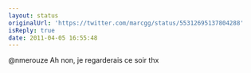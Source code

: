 ```yaml
---
layout: status
originalUrl: 'https://twitter.com/marcgg/status/55312695137804288'
isReply: true
date: 2011-04-05 16:55:48
---
```


@nmerouze Ah non, je regarderais ce soir thx
